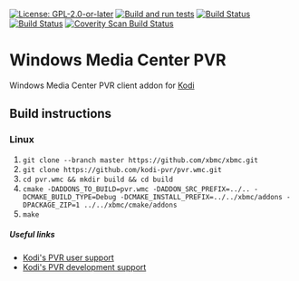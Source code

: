 [![License: GPL-2.0-or-later](https://img.shields.io/badge/License-GPL%20v2+-blue.svg)](LICENSE.md)
[![Build and run tests](https://github.com/kodi-pvr/pvr.wmc/actions/workflows/build.yml/badge.svg?branch=Nexus)](https://github.com/kodi-pvr/pvr.wmc/actions/workflows/build.yml)
[![Build Status](https://dev.azure.com/teamkodi/kodi-pvr/_apis/build/status/kodi-pvr.pvr.wmc?branchName=Nexus)](https://dev.azure.com/teamkodi/kodi-pvr/_build/latest?definitionId=67&branchName=Nexus)
[![Build Status](https://jenkins.kodi.tv/view/Addons/job/kodi-pvr/job/pvr.wmc/job/Nexus/badge/icon)](https://jenkins.kodi.tv/blue/organizations/jenkins/kodi-pvr%2Fpvr.wmc/branches/)
[![Coverity Scan Build Status](https://scan.coverity.com/projects/5120/badge.svg)](https://scan.coverity.com/projects/5120)

# Windows Media Center PVR
Windows Media Center PVR client addon for [Kodi](https://kodi.tv)

## Build instructions

### Linux

1. `git clone --branch master https://github.com/xbmc/xbmc.git`
2. `git clone https://github.com/kodi-pvr/pvr.wmc.git`
3. `cd pvr.wmc && mkdir build && cd build`
4. `cmake -DADDONS_TO_BUILD=pvr.wmc -DADDON_SRC_PREFIX=../.. -DCMAKE_BUILD_TYPE=Debug -DCMAKE_INSTALL_PREFIX=../../xbmc/addons -DPACKAGE_ZIP=1 ../../xbmc/cmake/addons`
5. `make`

##### Useful links

* [Kodi's PVR user support](https://forum.kodi.tv/forumdisplay.php?fid=167)
* [Kodi's PVR development support](https://forum.kodi.tv/forumdisplay.php?fid=136)
